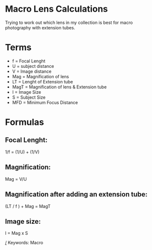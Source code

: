 Macro Lens Calculations
===

Trying to work out which lens in my collection is best for macro photography with extension tubes.

# Terms
* f = Focal Lenght
* U = subject distance
* V = Image distance
* Mag = Magnification of lens
* LT = Lenght of Extension tube
* MagT = Magnification of lens & Extension tube
* I = Image Size
* S = Subject Size
* MFD = Minimum Focus Distance

# Formulas

## Focal Lenght:
1/f = (1/U) + (1/V)

## Magnification:
Mag = V/U 

## Magnification after adding an extension tube:
(LT / f ) + Mag = MagT

## Image size:
I = Mag x S

[/](/)
Keywords: Macro

